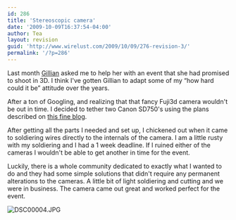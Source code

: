 ```yaml
---
id: 286
title: 'Stereoscopic camera'
date: '2009-10-09T16:37:54-04:00'
author: Tea
layout: revision
guid: 'http://www.wirelust.com/2009/10/09/276-revision-3/'
permalink: '/?p=286'
---
```


Last month [Gillian](http://www.gillianbowling.com) asked me to help her with an event that she had promised to shoot in 3D. I think I've gotten Gillian to adapt some of my “how hard could it be” attitude over the years.

After a ton of Googling, and realizing that that fancy Fuji3d camera wouldn't be out in time. I decided to tether two Canon SD750's using the plans described on [this fine blog](http://3dbruce.blogspot.com/).

After getting all the parts I needed and set up, I chickened out when it came to soldiering wires directly to the internals of the camera. I am a little rusty with my soldiering and I had a 1 week deadline. If I ruined either of the cameras I wouldn't be able to get another in time for the event.

Luckily, there is a whole community dedicated to exactly what I wanted to do and they had some simple solutions that didn't require any permanent alterations to the cameras. A little bit of light soldiering and cutting and we were in business. The camera came out great and worked perfect for the event.

![DSC00004.JPG](http://www.wirelust.com/blog/wp-content/uploads/2009/10/38.jpg "DSC00004.JPG")